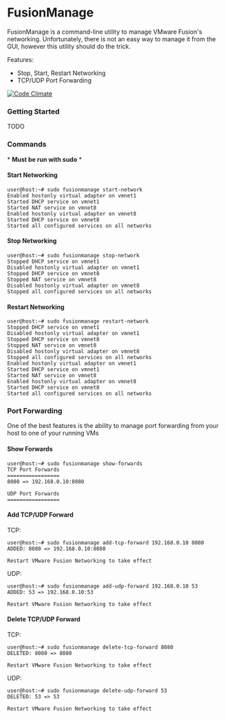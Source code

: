 FusionManage
============

FusionManage is a command-line utility to manage VMware Fusion's networking. Unfortunately, there is not an easy way to manage it from the GUI, however this utility should do the trick.

Features:
* Stop, Start, Restart Networking
* TCP/UDP Port Forwarding

[![Code Climate](https://codeclimate.com/github/yzguy/fusionmanage/badges/gpa.svg)](https://codeclimate.com/github/yzguy/fusionmanage)

### Getting Started
TODO

### Commands
\* **Must be run with sudo** \*

#### Start Networking
```
user@host:~# sudo fusionmanage start-network
Enabled hostonly virtual adapter on vmnet1
Started DHCP service on vmnet1
Started NAT service on vmnet8
Enabled hostonly virtual adapter on vmnet8
Started DHCP service on vmnet8
Started all configured services on all networks
```

#### Stop Networking
```
user@host:~# sudo fusionmanage stop-network
Stopped DHCP service on vmnet1
Disabled hostonly virtual adapter on vmnet1
Stopped DHCP service on vmnet8
Stopped NAT service on vmnet8
Disabled hostonly virtual adapter on vmnet8
Stopped all configured services on all networks
```

#### Restart Networking
```
user@host:~# sudo fusionmanage restart-network
Stopped DHCP service on vmnet1
Disabled hostonly virtual adapter on vmnet1
Stopped DHCP service on vmnet8
Stopped NAT service on vmnet8
Disabled hostonly virtual adapter on vmnet8
Stopped all configured services on all networks
Enabled hostonly virtual adapter on vmnet1
Started DHCP service on vmnet1
Started NAT service on vmnet8
Enabled hostonly virtual adapter on vmnet8
Started DHCP service on vmnet8
Started all configured services on all networks
```

### Port Forwarding

One of the best features is the ability to manage port forwarding from your host to one of your running VMs

#### Show Forwards
```
user@host:~# sudo fusionmanage show-forwards
TCP Port Forwards
=================
8080 => 192.168.0.10:8080

UDP Port Forwards
=================
```

#### Add TCP/UDP Forward

TCP:
```
user@host:~# sudo fusionmanage add-tcp-forward 192.168.0.10 8080
ADDED: 8080 => 192.168.0.10:8080

Restart VMware Fusion Networking to take effect
```

UDP:
```
user@host:~# sudo fusionmanage add-udp-forward 192.168.0.10 53
ADDED: 53 => 192.168.0.10:53

Restart VMware Fusion Networking to take effect
```

#### Delete TCP/UDP Forward

TCP:
```
user@host:~# sudo fusionmanage delete-tcp-forward 8080
DELETED: 8080 => 8080

Restart VMware Fusion Networking to take effect
```

UDP:
```
user@host:~# sudo fusionmanage delete-udp-forward 53
DELETED: 53 => 53

Restart VMware Fusion Networking to take effect
```
